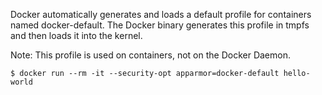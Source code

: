 
Docker automatically generates and loads a default profile for containers named docker-default. The Docker binary generates this profile in tmpfs and then loads it into the kernel.

Note: This profile is used on containers, not on the Docker Daemon.
```
$ docker run --rm -it --security-opt apparmor=docker-default hello-world
```